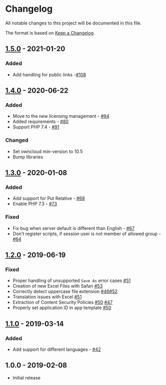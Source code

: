 # Changelog

All notable changes to this project will be documented in this file.

The format is based on [Keep a Changelog](http://keepachangelog.com/en/1.0.0/).

## [1.5.0] - 2021-01-20

### Added

- Add handling for public links -[#108](https://github.com/owncloud/wopi/issues/108)

## [1.4.0] - 2020-06-22

### Added

- Move to the new licensing management - [#94](https://github.com/owncloud/wopi/issues/94)
- Added requirements - [#80](https://github.com/owncloud/wopi/issues/80)
- Support PHP 7.4 - [#91](https://github.com/owncloud/wopi/issues/91)

### Changed

- Set owncloud min-version to 10.5
- Bump libraries

## [1.3.0] - 2020-01-08

### Added

- Add support for Put Relative - [#68](https://github.com/owncloud/wopi/issues/68)
- Enable PHP 7.3 - [#73](https://github.com/owncloud/wopi/issues/73)

### Fixed

- Fix bug when server default is different than English - [#67](https://github.com/owncloud/wopi/issues/67)
- Don't register scripts, if session user is not member of allowed group - [#64](https://github.com/owncloud/wopi/issues/64)

## [1.2.0] - 2019-06-19

### Fixed

- Proper handling of unsupported `Save As` error cases [#51](https://github.com/owncloud/wopi/pull/51)
- Creation of new Excel Files with Safari [#53](https://github.com/owncloud/wopi/pull/53)
- Correctly detect uppercase file extension [#46](https://github.com/owncloud/wopi/issues/46)[#52](https://github.com/owncloud/wopi/pull/52)
- Translation issues with Excel [#51](https://github.com/owncloud/wopi/pull/51)
- Extraction of Content Security Policies [#50](https://github.com/owncloud/wopi/pull/50) [#47](https://github.com/owncloud/wopi/issues/47)
- Properly set application ID in app template [#50](https://github.com/owncloud/wopi/pull/50)

## [1.1.0] - 2019-03-14

### Added

- Add support for different languages - [#42](https://github.com/owncloud/wopi/issues/42)

## 1.0.0 - 2019-02-08

- Initial release

[Unreleased]: https://github.com/owncloud/wopi/compare/v1.5.0..master
[1.5.0]: https://github.com/owncloud/wopi/compare/v1.4.0..v1.5.0
[1.4.0]: https://github.com/owncloud/wopi/compare/v1.3.0..v1.4.0
[1.3.0]: https://github.com/owncloud/wopi/compare/v1.2.0..v1.3.0
[1.2.0]: https://github.com/owncloud/wopi/compare/v1.1.0..v1.2.0
[1.1.0]: https://github.com/owncloud/wopi/compare/v1.0.0..v1.1.0
